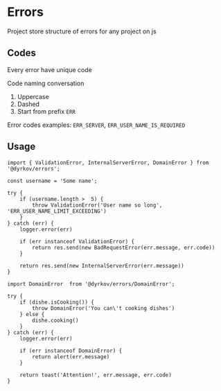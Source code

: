 # Errors

Project store  structure of errors for any project on js

## Codes

Every error have unique code

Code naming conversation
1. Uppercase
2. Dashed
3. Start from prefix `ERR`

Error codes examples: `ERR_SERVER`, `ERR_USER_NAME_IS_REQUIRED`

## Usage
```
import { ValidationError, InternalServerError, DomainError } from  '@dyrkov/errors';

const username = 'Some name';

try {
    if (username.length >  5) {
        throw ValidationError('User name so long', 'ERR_USER_NAME_LIMIT_EXCEEDING')
    }
} catch (err) {
    logger.error(err)

    if (err instanceof ValidationError) {
        return res.send(new BadRequestError(err.message, err.code))
    }

    return res.send(new InternalServerError(err.message))
}
```

```
import DomainError  from '@dyrkov/errors/DomainError';

try {
    if (dishe.isCooking()) {
        throw DomainError('You can\'t cooking dishes')
    } else {
        dishe.cooking()
    }
} catch (err) {
    logger.error(err)

    if (err instanceof DomainError) {
        return alert(err.message)
    }

    return toast('Attention!', err.message, err.code)
}

```
